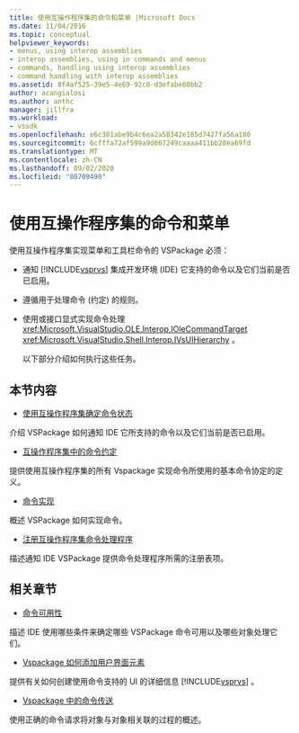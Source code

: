 ```yaml
---
title: 使用互操作程序集的命令和菜单 |Microsoft Docs
ms.date: 11/04/2016
ms.topic: conceptual
helpviewer_keywords:
- menus, using interop assemblies
- interop assemblies, using in commands and menus
- commands, handling using interop assemblies
- command handling with interop assemblies
ms.assetid: 8f4af525-39e5-4e69-92c8-d3efabe80bb2
author: acangialosi
ms.author: anthc
manager: jillfra
ms.workload:
- vssdk
ms.openlocfilehash: e6c381abe9b4c6ea2a58342e185d7427fa56a180
ms.sourcegitcommit: 6cfffa72af599a9d667249caaaa411bb28ea69fd
ms.translationtype: MT
ms.contentlocale: zh-CN
ms.lasthandoff: 09/02/2020
ms.locfileid: "80709490"
---
```

# <a name="commands-and-menus-that-use-interop-assemblies"></a>使用互操作程序集的命令和菜单
使用互操作程序集实现菜单和工具栏命令的 VSPackage 必须：

- 通知 [!INCLUDE[vsprvs](../../code-quality/includes/vsprvs_md.md)] 集成开发环境 (IDE) 它支持的命令以及它们当前是否已启用。

- 遵循用于处理命令 (约定) 的规则。

- 使用或接口显式实现命令处理 <xref:Microsoft.VisualStudio.OLE.Interop.IOleCommandTarget> <xref:Microsoft.VisualStudio.Shell.Interop.IVsUIHierarchy> 。

  以下部分介绍如何执行这些任务。

## <a name="in-this-section"></a>本节内容
- [使用互操作程序集确定命令状态](../../extensibility/internals/determining-command-status-by-using-interop-assemblies.md)

 介绍 VSPackage 如何通知 IDE 它所支持的命令以及它们当前是否已启用。

- [互操作程序集中的命令约定](../../extensibility/internals/command-contracts-in-interop-assemblies.md)

 提供使用互操作程序集的所有 Vspackage 实现命令所使用的基本命令协定的定义。

- [命令实现](../../extensibility/internals/command-implementation.md)

 概述 VSPackage 如何实现命令。

- [注册互操作程序集命令处理程序](../../extensibility/internals/registering-interop-assembly-command-handlers.md)

 描述通知 IDE VSPackage 提供命令处理程序所需的注册表项。

## <a name="related-sections"></a>相关章节
- [命令可用性](../../extensibility/internals/command-availability.md)

 描述 IDE 使用哪些条件来确定哪些 VSPackage 命令可用以及哪些对象处理它们。

- [Vspackage 如何添加用户界面元素](../../extensibility/internals/how-vspackages-add-user-interface-elements.md)

 提供有关如何创建使用命令支持的 UI 的详细信息 [!INCLUDE[vsprvs](../../code-quality/includes/vsprvs_md.md)] 。

- [Vspackage 中的命令传送](../../extensibility/internals/command-routing-in-vspackages.md)

 使用正确的命令请求将对象与对象相关联的过程的概述。
